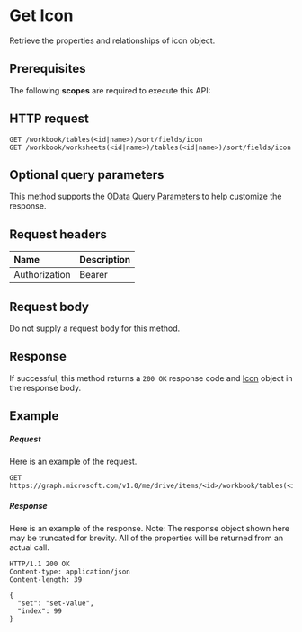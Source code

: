 # Get Icon

Retrieve the properties and relationships of icon object.
## Prerequisites
The following **scopes** are required to execute this API: 
## HTTP request
<!-- { "blockType": "ignored" } -->
```http
GET /workbook/tables(<id|name>)/sort/fields/icon
GET /workbook/worksheets(<id|name>)/tables(<id|name>)/sort/fields/icon
```
## Optional query parameters
This method supports the [OData Query Parameters](http://graph.microsoft.io/docs/overview/query_parameters) to help customize the response.

## Request headers
| Name      |Description|
|:----------|:----------|
| Authorization  | Bearer <code>|


## Request body
Do not supply a request body for this method.
## Response
If successful, this method returns a `200 OK` response code and [Icon](../resources/icon.md) object in the response body.
## Example
##### Request
Here is an example of the request.
<!-- {
  "blockType": "request",
  "name": "get_icon"
}-->
```http
GET https://graph.microsoft.com/v1.0/me/drive/items/<id>/workbook/tables(<id|name>)/sort/fields/icon
```
##### Response
Here is an example of the response. Note: The response object shown here may be truncated for brevity. All of the properties will be returned from an actual call.
<!-- {
  "blockType": "response",
  "truncated": true,
  "@odata.type": "microsoft.graph.icon"
} -->
```http
HTTP/1.1 200 OK
Content-type: application/json
Content-length: 39

{
  "set": "set-value",
  "index": 99
}
```

<!-- uuid: 8fcb5dbc-d5aa-4681-8e31-b001d5168d79
2015-10-25 14:57:30 UTC -->
<!-- {
  "type": "#page.annotation",
  "description": "Get Icon",
  "keywords": "",
  "section": "documentation",
  "tocPath": ""
}-->